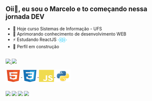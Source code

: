 ## Oii👋, eu sou o Marcelo e to começando nessa jornada DEV


- 🔭 Hoje curso Sistemas de Informação - UFS
- 🌱 Aprimorando conhecimento de desenvolvimento WEB
- ⚡ Estudando ReactJS <img align="center" alt="Rafa-React" height="18" width="30" src="https://raw.githubusercontent.com/devicons/devicon/master/icons/react/react-original.svg">
- 🔨 Perfil em construção

<br>
            
<div>
  <a href="https://github.com/MarceloFFeitosa">
  <img height="160em" src="https://github-readme-stats.vercel.app/api?username=MarceloFFeitosa&show_icons=true&theme=nightowl&include_all_commits=true&count_private=true"/>
  <img height="160em" src="https://github-readme-stats.vercel.app/api/top-langs/?username=MarceloFFeitosa&layout=compact&langs_count=16&theme=nightowl"/>
</div>
  
    
<div style="display: inline_block"><br>
  <img align="center" alt="Rafa-HTML" height="40" width="50" src="https://raw.githubusercontent.com/devicons/devicon/master/icons/html5/html5-original.svg">
  <img align="center" alt="Rafa-CSS" height="40" width="50" src="https://raw.githubusercontent.com/devicons/devicon/master/icons/css3/css3-original.svg">
  <img align="center" alt="Rafa-Js" height="40" width="50" src="https://raw.githubusercontent.com/devicons/devicon/master/icons/javascript/javascript-plain.svg">
  <img align="center" alt="Rafa-Python" height="40" width="50" src="https://raw.githubusercontent.com/devicons/devicon/master/icons/python/python-original.svg">
</div>
          
##

<div>   
  <a href="https://www.linkedin.com/in/marcelo-ferreira-feitosa-5a558b267" target="_blank"><img src="https://img.shields.io/badge/-LinkedIn-%230077B5?style=for-the-badge&logo=linkedin&logoColor=white" target="_blank"></a>
  <a href = "mailto:marceloffeitosa00@gmail.com"><img src="https://img.shields.io/badge/-Gmail-%23333?style=for-the-badge&logo=gmail&logoColor=white" target="_blank"></a>
  <a href="https://discord.gg/G9GPg5SA75" target="_blank"><img src="https://img.shields.io/badge/Discord-7289DA?style=for-the-badge&logo=discord&logoColor=white" target="_blank"></a> 
  <a href="https://instagram.com/maarceelo_f" target="_blank"><img src="https://img.shields.io/badge/-Instagram-%23E4405F?style=for-the-badge&logo=instagram&logoColor=white" target="_blank"></a>
</div>
